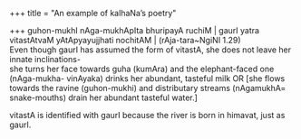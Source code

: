 +++
title = "An example of kalhaNa’s poetry"

+++
guhon-mukhI nAga-mukhApIta bhuripayA ruchiM | gaurI yatra vitastAtvaM
yAtApyayujjhati nochitAM | (rAja-tara\~NgiNI 1.29)  
Even though gaurI has assumed the form of vitastA, she does not leave
her innate inclinations-  
she turns her face towards guha (kumAra) and the elephant-faced one
(nAga-mukha- vinAyaka) drinks her abundant, tasteful milk OR \[she flows
towards the ravine (guhon-mukhi) and distributary streams (nAgamukhA=
snake-mouths) drain her abundant tasteful water.\]

vitastA is identified with gaurI because the river is born in himavat,
just as gaurI.
